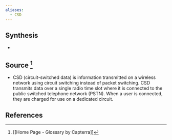 ```yaml
---
aliases:
  - CSD
---
```

## Synthesis
- 
## Source [^1]
- CSD (circuit-switched data) is information transmitted on a wireless network using circuit switching instead of packet switching. CSD transmits data over a single radio time slot where it is connected to the public switched telephone network (PSTN). When a user is connected, they are charged for use on a dedicated circuit.
## References

[^1]: [[Home Page - Glossary by Capterra]]
